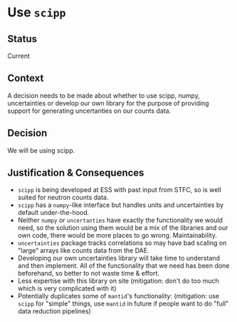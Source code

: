 # Use `scipp`

## Status

Current

## Context

A decision needs to be made about whether to use scipp, numpy, uncertainties or develop our own library for the purpose of providing support for generating uncertanties on our counts data.

## Decision

We will be using scipp.

## Justification & Consequences

- `scipp` is being developed at ESS with past input from STFC, so is well suited for neutron counts data.
- `scipp` has a `numpy`-like interface but handles units and uncertainties by default under-the-hood.
- Neither `numpy` or `uncertanties` have exactly the functionality we would need, so the solution using them would be a mix of the libraries and our own code, there would be more places to go wrong. Maintainability.
- `uncertainties` package tracks correlations so may have bad scaling on "large" arrays like counts data from the DAE.
- Developing our own uncertainties library will take time to understand and then implement. All of the functionality that we need has been done beforehand, so better to not waste time & effort.
- Less expertise with this library on site (mitigation: don't do too much which is very complicated with it)
- Potentially duplicates some of `mantid`'s functionality: (mitigation: use `scipp` for "simple" things, use `mantid` in future if people want to do "full" data reduction pipelines)